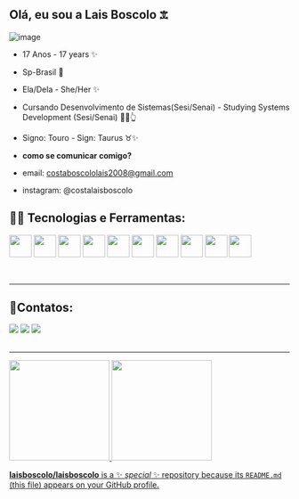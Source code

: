 ## Olá, eu sou a Lais Boscolo 𖠊

![image](https://github.com/user-attachments/assets/8b756c15-9f74-40d8-a8f3-797c931ff826)


* 17 Anos - 17 years ✨

* Sp-Brasil 📍

* Ela/Dela - She/Her ✨

* Cursando Desenvolvimento de Sistemas(Sesi/Senai) - Studying Systems Development (Sesi/Senai) 📖🤓👆

* Signo: Touro - Sign: Taurus ♉✨


* __como se comunicar comigo?__
* email: costaboscololais2008@gmail.com
* instagram: @costalaisboscolo

## 🔨📱 Tecnologias e Ferramentas:


<img src="https://cdn.jsdelivr.net/gh/devicons/devicon@latest/icons/cplusplus/cplusplus-original.svg" width="40" height="40"/> <img src="https://cdn.jsdelivr.net/gh/devicons/devicon@latest/icons/html5/html5-original.svg" width="40" height="40"/>  <img src="https://cdn.jsdelivr.net/gh/devicons/devicon@latest/icons/css3/css3-original.svg" width="40" height="40"/> <img src="https://cdn.jsdelivr.net/gh/devicons/devicon@latest/icons/javascript/javascript-original.svg" width="40" height="40"/> <img src="https://cdn.jsdelivr.net/gh/devicons/devicon@latest/icons/php/php-original.svg" width="40" height="40"/> <img src="https://cdn.jsdelivr.net/gh/devicons/devicon@latest/icons/azuresqldatabase/azuresqldatabase-original.svg" width="40" height="40"/> <img src="https://cdn.jsdelivr.net/gh/devicons/devicon@latest/icons/gimp/gimp-original.svg" width="40" height="40"/> <img src="https://cdn.jsdelivr.net/gh/devicons/devicon@latest/icons/mysql/mysql-original.svg" width="40" height="40"/> <img src="https://cdn.jsdelivr.net/gh/devicons/devicon@latest/icons/bootstrap/bootstrap-original.svg" width="40" height="40"/> <img src="https://cdn.jsdelivr.net/gh/devicons/devicon@latest/icons/git/git-original.svg" width="40" height="40"/>


<br>
<hr>
          
## 📱Contatos:
<div>
<a href="https://www.instagram.com/costalaisboscolo/?__d=1%2F" target="_blank"><img loading="lazy" src="https://img.shields.io/badge/-Instagram-%23E4405F?style=for-the-badge&logo=instagram&logoColor=white" target="_blank"></a>
<a href = "mailto:costaboscololais2008@gmail.com"><img loading="lazy" src="https://img.shields.io/badge/Gmail-D14836?style=for-the-badge&logo=gmail&logoColor=white" target="_blank"></a></a>
<a href="www.linkedin.com/in/julia-zanirato-1167b2355" target="_blank"><img loading="lazy" src="https://img.shields.io/badge/-LinkedIn-%230077B5?style=for-the-badge&logo=linkedin&logoColor=white" target="_blank"></a>   
</div>

<br>
<hr>

<div>
<a href="https://github.com/laisboscolo">
<img loading="lazy" height="180em" src="https://github-readme-stats.vercel.app/api/top-langs/?username=laisboscolo&layout=compact&langs_count=7&theme=dracula"/>
<img loading="lazy" height="180em" src="https://github-readme-stats.vercel.app/api?username=laisboscolo&show_icons=true&theme=dracula&include_all_commits=true&count_private=true"/>
</div>




**laisboscolo/laisboscolo** is a ✨ _special_ ✨ repository because its `README.md` (this file) appears on your GitHub profile.






